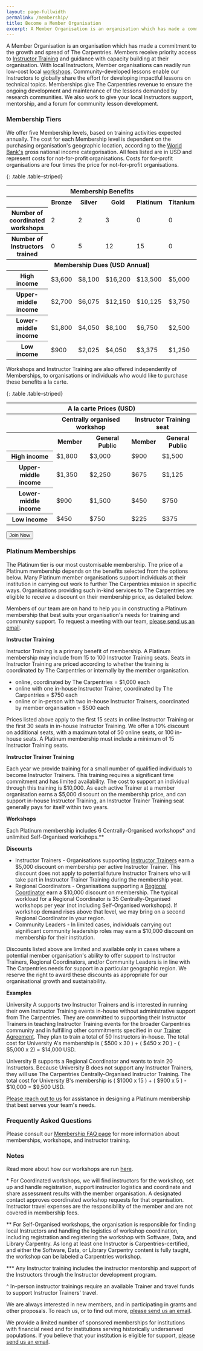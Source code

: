 ```yaml
---
layout: page-fullwidth
permalink: /membership/
title: Become a Member Organisation
excerpt: A Member Organisation is an organisation which has made a commitment to the growth and spread of The Carpentries
---
```


A Member Organisation is an organisation which has made a commitment to the growth and spread of The Carpentries. Members receive priority access to [Instructor Training](https://carpentries.github.io/instructor-training/) and guidance with capacity building at their organisation. With local Instructors, Member organisations can readily run low-cost local [workshops](/workshops/). Community-developed lessons enable our Instructors to globally share the effort for developing impactful lessons on technical topics. Memberships give The Carpentries revenue to ensure the ongoing development and maintenance of the lessons demanded by research communities. We also work to give your local Instructors support, mentorship, and a forum for community lesson development.

### Membership Tiers

We offer five Membership levels, based on training activities expected annually. The cost for each Membership level is dependent on the
purchasing organisation's geographic location, according to the
[World Bank's](https://datahelpdesk.worldbank.org/knowledgebase/articles/906519-world-bank-country-and-lending-groups) gross national income 
categorisation. All fees listed are in USD and represent costs for not-for-profit organisations. 
Costs for for-profit organisations are four times the price for not-for-profit organisations. 


{: .table .table-striped}  

<table>
  <tr>
    <th colspan=6>Membership Benefits</th>
  </tr>
  <tr>
    <th></th>
    <th>Bronze</th>
    <th>Silver</th>
    <th>Gold</th>
    <th>Platinum</th>
    <th>Titanium</th>
  </tr>
  <tr>
    <th>Number of coordinated workshops</th>
    <td>2</td>
    <td>2</td>
    <td>3</td>
	<td>0</td>
	<td>0</td>
  </tr>
  <tr>
    <th>Number of Instructors trained</th>
    <td>0</td>
    <td>5</td>
    <td>12</td>
    <td>15</td>
    <td>0</td>
  </tr>
  <tr>
    <th colspan=6>Membership Dues (USD Annual)</th>
  </tr>
  <tr>
    <th>High income</th>
    <td>$3,600</td>
    <td>$8,100</td>
    <td>$16,200</td>
    <td>$13,500</td>
    <td>$5,000</td>
  </tr>
  <tr>
    <th>Upper-middle income</th>
    <td>$2,700</td>
    <td>$6,075</td>
    <td>$12,150</td>
    <td>$10,125</td>
    <td>$3,750</td>
  </tr>
  <tr>
    <th>Lower-middle income</th>
    <td>$1,800</td>
    <td>$4,050</td>
    <td>$8,100</td>
    <td>$6,750</td>
    <td>$2,500</td>
  </tr>
  <tr>
    <th>Low income</th>
    <td>$900</td>
    <td>$2,025</td>
    <td>$4,050</td>
    <td>$3,375</td>
    <td>$1,250</td>
  </tr>
</table> 

Workshops and Instructor Training are also offered independently of Memberships, to organisations or individuals
who would like to purchase these benefits a la carte. 

{: .table .table-striped}  

<table>
  <tr>
      <th colspan=6>A la carte Prices (USD)</th>
  </tr>
  <tr>
      <th colspan=2></th>
      <th colspan=2>Centrally organised workshop</th>
      <th colspan=2>Instructor Training seat</th>
  </tr>
  <tr>
    <th colspan=2></th>
  	<th>Member</th>
    <th>General Public</th>
    <th>Member</th>
    <th>General Public</th>
  <tr>
    <th colspan=2>High income</th>
    <td>$1,800</td>
    <td>$3,000</td>
    <td>$900</td>
	<td>$1,500</td>
  </tr>
  <tr>
    <th colspan=2>Upper-middle income</th>
    <td>$1,350</td>
    <td>$2,250</td>
    <td>$675</td>
	<td>$1,125</td>
  </tr>
    <tr>
    <th colspan=2>Lower-middle income</th>
    <td>$900</td>
    <td>$1,500</td>
    <td>$450</td>
	<td>$750</td>
  </tr>
  <tr>
    <th colspan=2>Low income</th>
    <td>$450</td>
    <td>$750</td>
    <td>$225</td>
	<td>$375</td>
  </tr>
</table> 



<a href="https://carpentries.typeform.com/to/Hmfe6L">
  <button class="btn">
    Join Now
  </button>
</a>

### Platinum Memberships

The Platinum tier is our most customisable membership. The price of a Platinum membership 
depends on the benefits selected from the options below. Many Platinum member organisations support individuals
at their institution in carrying out work to further The Carpentries mission in specific
ways. Organisations providing such in-kind services to The Carpentries are eligible
to receive a discount on their membership price, as detailed below.

Members of our team are on hand to help you in constructing a Platinum membership that
best suits your organisation's needs for training and community
support. To request a meeting with our team, [please send us an email](mailto:membership@carpentries.org).

<strong>Instructor Training</strong>  

Instructor Training is a primary benefit of membership. A Platinum membership may
include from 15 to 100 Instructor Training seats. Seats in Instructor Training are priced according to 
whether the training is coordinated by The Carpentries or internally by the member organisation. 
  * online, coordinated by The Carpentries = $1,000 each
  * online with one in-house Instructor Trainer, coordinated by The Carpentries = $750 each
  * online or in-person with two in-house Instructor Trainers, coordinated by member organisation = $500 each

Prices listed above apply to the first 15 seats in online Instructor Training or the first 30 seats in in-house Instructor Training.
We offer a 10% discount on additional seats, with a maximum total of 50 online seats, or 100 in-house seats. A Platinum membership 
must include a minimum of 15 Instructor Training seats. 

<strong>Instructor Trainer Training</strong>

Each year we provide training for a small number of qualified individuals to become Instructor Trainers. This training requires a significant time 
commitment and has limited availability. The cost to support an individual through this training is $10,000. As each active Trainer at a member organisation
earns a $5,000 discount on the membership price, and can support in-house Instructor Training, an Instructor Trainer Training seat
generally pays for itself within two years. 

<strong>Workshops</strong>

Each Platinum membership includes 6 Centrally-Organised workshops\* and unlimited Self-Organised workshops.\*\* 

<strong>Discounts</strong>

* Instructor Trainers - Organisations supporting [Instructor Trainers](https://docs.carpentries.org/topic_folders/instructor_training/duties_agreement.html) earn a $5,000 discount on membership per active Instructor Trainer. This discount does not apply to potential future Instructor Trainers who will take part in Instructor Trainer Training during the membership year.
* Regional Coordinators - Organisations supporting a [Regional Coordinator](https://docs.carpentries.org/topic_folders/regional_communities/regional_coordinators.html) earn a $10,000 discount on membership. The typical workload for a Regional Coordinator is 35 Centrally-Organised workshops per year (not including Self-Organised workshops). If workshop demand rises above that level, we may bring on a second Regional Coordinator in your region.
* Community Leaders - In limited cases, individuals carrying out significant community leadership roles may earn a $10,000 discount on membership for their institution. 

Discounts listed above are limited and available only in cases where a potential member organisation's 
ability to offer support to Instructor Trainers, Regional Coordinators, and/or Community Leaders is in line with The Carpentries
needs for support in a particular geographic region. We reserve the right to award these discounts as appropriate for our
organisational growth and sustainability.

<strong>Examples</strong>

University A supports two Instructor Trainers and is interested in running their own Instructor Training events in-house without administrative support
from The Carpentries. They are committed to supporting their Instructor Trainers in teaching Instructor Training events for the broader 
Carpentries community and in fulfilling other commitments specified in our [Trainer Agreement](https://docs.carpentries.org/topic_folders/instructor_training/duties_agreement.html). 
They plan to train a total of 50 Instructors in-house. The 
total cost for University A's membership is ( $500 x 30 ) + ( $450 x 20 ) - ( $5,000 x 2) = $14,000 USD.

University B supports a Regional Coordinator and wants to train 20 Instructors. Because University B does not support any Instructor Trainers, 
they will use The Carpentries Centrally-Organised Instructor Training. The total cost for University B's membership is ( $1000 x 15 ) + ( $900 x 5 ) -
$10,000 = $9,500 USD. 

[Please reach out to us](mailto:membership@carpentries.org) for assistance in designing a Platinum membership that best serves your team's needs. 

### Frequently Asked Questions

Please consult our [Membership FAQ page](/member_faq) for more information about memberships, workshops, and instructor training.


### Notes

Read more about how our workshops are run [here](/workshops/).

\* For Coordinated workshops, we will find instructors for the workshop, set up and handle registration, support instructor logistics and coordinate and share assessment results with the member organisation. A designated contact approves coordinated workshop requests for that organisation. Instructor travel expenses are the responsibility of the member and are not covered in membership fees.

\*\* For Self-Organised workshops, the organisation is responsible for finding local Instructors and handling the logistics of workshop coordination, including registration and registering the workshop with Software, Data, and Library Carpentry. As long at least one Instructor is Carpentries-certified, and either the Software, Data, or Library Carpentry content is fully taught, the workshop can be labeled a Carpentries workshop.

\*\*\* Any Instructor training includes the instructor mentorship and support of the Instructors through the Instructor development program.

^ In-person instructor trainings require an available Trainer and travel funds to support Instructor Trainers' travel.

We are always interested in new members, and in participating in grants and other proposals. To reach us, or to
find out more, [please send us an email](mailto:membership@carpentries.org).

We provide a limited number of sponsored memberships for institutions with financial need and for institutions serving historically underserved populations. If you believe that your institution is eligible for support, [please send us an email](mailto:membership@carpentries.org).
